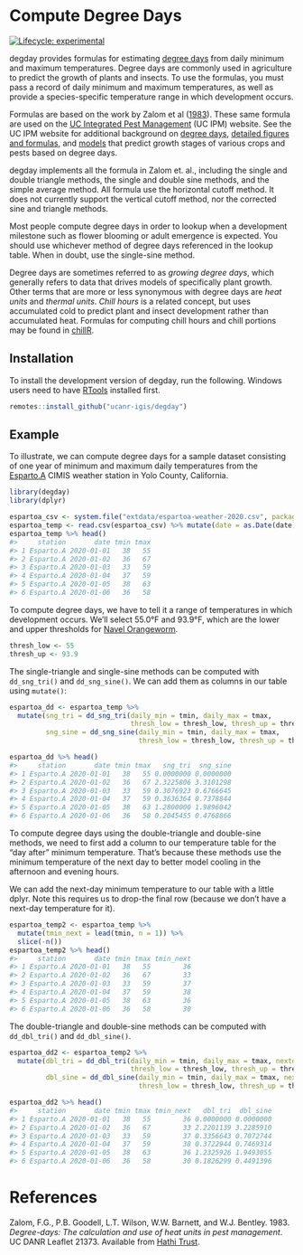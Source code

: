 Compute Degree Days
================

<!-- README.md is generated from README.Rmd. Please edit that file -->
<!-- badges: start -->

[![Lifecycle:
experimental](https://img.shields.io/badge/lifecycle-experimental-orange.svg)](https://lifecycle.r-lib.org/articles/stages.html#experimental)
<!-- badges: end -->

degday provides formulas for estimating [degree
days](https://en.wikipedia.org/wiki/Growing_degree-day) from daily
minimum and maximum temperatures. Degree days are commonly used in
agriculture to predict the growth of plants and insects. To use the
formulas, you must pass a record of daily minimum and maximum
temperatures, as well as provide a species-specific temperature range in
which development occurs.

Formulas are based on the work by Zalom et al ([1983](#references)).
These same formula are used on the [UC Integrated Pest
Management](http://ipm.ucanr.edu/WEATHER/) (UC IPM) website. See the UC
IPM website for additional background on [degree
days](http://ipm.ucanr.edu/WEATHER/ddconcepts.html), [detailed figures
and formulas](http://ipm.ucanr.edu/WEATHER/ddfigindex.html), and
[models](http://www.ipm.ucdavis.edu/MODELS/) that predict growth stages
of various crops and pests based on degree days.

degday implements all the formula in Zalom et. al., including the single
and double triangle methods, the single and double sine methods, and the
simple average method. All formula use the horizontal cutoff method. It
does not currently support the vertical cutoff method, nor the corrected
sine and triangle methods.

Most people compute degree days in order to lookup when a development
milestone such as flower blooming or adult emergence is expected. You
should use whichever method of degree days referenced in the lookup
table. When in doubt, use the single-sine method.

Degree days are sometimes referred to as *growing degree days*, which
generally refers to data that drives models of specifically plant
growth. Other terms that are more or less synonymous with degree days
are *heat units* and *thermal units*. *Chill hours* is a related
concept, but uses accumulated cold to predict plant and insect
development rather than accumulated heat. Formulas for computing chill
hours and chill portions may be found in
[chillR](https://cran.r-project.org/package=chillR).

## Installation

To install the development version of degday, run the following. Windows
users need to have
[RTools](https://cran.r-project.org/bin/windows/Rtools/) installed
first.

``` r
remotes::install_github("ucanr-igis/degday")
```

## Example

To illustrate, we can compute degree days for a sample dataset
consisting of one year of minimum and maximum daily temperatures from
the
[Esparto.A](http://ipm.ucanr.edu/calludt.cgi/WXSTATIONDATA?MAP=yolo.html&STN=Esparto.A)
CIMIS weather station in Yolo County, California.

``` r
library(degday)
library(dplyr)

espartoa_csv <- system.file("extdata/espartoa-weather-2020.csv", package = "degday")
espartoa_temp <- read.csv(espartoa_csv) %>% mutate(date = as.Date(date))
espartoa_temp %>% head()
#>     station       date tmin tmax
#> 1 Esparto.A 2020-01-01   38   55
#> 2 Esparto.A 2020-01-02   36   67
#> 3 Esparto.A 2020-01-03   33   59
#> 4 Esparto.A 2020-01-04   37   59
#> 5 Esparto.A 2020-01-05   38   63
#> 6 Esparto.A 2020-01-06   36   58
```

To compute degree days, we have to tell it a range of temperatures in
which development occurs. We’ll select 55.0°F and 93.9°F, which are the
lower and upper thresholds for [Navel
Orangeworm](http://ipm.ucanr.edu/PHENOLOGY/ma-navel_orangeworm.html).

``` r
thresh_low <- 55
thresh_up <- 93.9
```

The single-triangle and single-sine methods can be computed with
`dd_sng_tri()` and `dd_sng_sine()`. We can add them as columns in our
table using `mutate()`:

``` r
espartoa_dd <- espartoa_temp %>%
  mutate(sng_tri = dd_sng_tri(daily_min = tmin, daily_max = tmax, 
                              thresh_low = thresh_low, thresh_up = thresh_up),
         sng_sine = dd_sng_sine(daily_min = tmin, daily_max = tmax, 
                                thresh_low = thresh_low, thresh_up = thresh_up))

espartoa_dd %>% head()
#>     station       date tmin tmax   sng_tri  sng_sine
#> 1 Esparto.A 2020-01-01   38   55 0.0000000 0.0000000
#> 2 Esparto.A 2020-01-02   36   67 2.3225806 3.3101298
#> 3 Esparto.A 2020-01-03   33   59 0.3076923 0.6766645
#> 4 Esparto.A 2020-01-04   37   59 0.3636364 0.7378844
#> 5 Esparto.A 2020-01-05   38   63 1.2800000 1.9896042
#> 6 Esparto.A 2020-01-06   36   58 0.2045455 0.4768866
```

To compute degree days using the double-triangle and double-sine
methods, we need to first add a column to our temperature table for the
“day after” minimum temperature. That’s because these methods use the
minimum temperature of the next day to better model cooling in the
afternoon and evening hours.

We can add the next-day minimum temperature to our table with a little
dplyr. Note this requires us to drop-the final row (because we don’t
have a next-day temperature for it).

``` r
espartoa_temp2 <- espartoa_temp %>%
  mutate(tmin_next = lead(tmin, n = 1)) %>%
  slice(-n())
espartoa_temp2 %>% head()
#>     station       date tmin tmax tmin_next
#> 1 Esparto.A 2020-01-01   38   55        36
#> 2 Esparto.A 2020-01-02   36   67        33
#> 3 Esparto.A 2020-01-03   33   59        37
#> 4 Esparto.A 2020-01-04   37   59        38
#> 5 Esparto.A 2020-01-05   38   63        36
#> 6 Esparto.A 2020-01-06   36   58        30
```

The double-triangle and double-sine methods can be computed with
`dd_dbl_tri()` and `dd_dbl_sine()`.

``` r
espartoa_dd2 <- espartoa_temp2 %>%
  mutate(dbl_tri = dd_dbl_tri(daily_min = tmin, daily_max = tmax, nextday_min = tmin_next,
                              thresh_low = thresh_low, thresh_up = thresh_up),
         dbl_sine = dd_dbl_sine(daily_min = tmin, daily_max = tmax, nextday_min = tmin_next,
                                thresh_low = thresh_low, thresh_up = thresh_up))

espartoa_dd2 %>% head()
#>     station       date tmin tmax tmin_next   dbl_tri  dbl_sine
#> 1 Esparto.A 2020-01-01   38   55        36 0.0000000 0.0000000
#> 2 Esparto.A 2020-01-02   36   67        33 2.2201139 3.2285910
#> 3 Esparto.A 2020-01-03   33   59        37 0.3356643 0.7072744
#> 4 Esparto.A 2020-01-04   37   59        38 0.3722944 0.7469314
#> 5 Esparto.A 2020-01-05   38   63        36 1.2325926 1.9493055
#> 6 Esparto.A 2020-01-06   36   58        30 0.1826299 0.4491396
```

# References

Zalom, F.G., P.B. Goodell, L.T. Wilson, W.W. Barnett, and W.J. Bentley.
1983. *Degree-days: The calculation and use of heat units in pest
management*. UC DANR Leaflet 21373. Available from [Hathi
Trust](https://catalog.hathitrust.org/Record/008707238).
